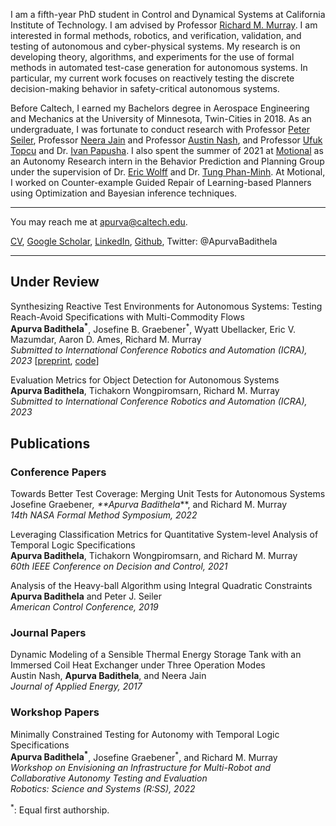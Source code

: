 I am a fifth-year PhD student in Control and Dynamical Systems at California Institute of Technology. I am advised by Professor [Richard M. Murray](https://murray.cds.caltech.edu/Main_Page). 
I am interested in formal methods, robotics, and verification, validation, and testing of autonomous and cyber-physical systems. My research is on 
developing theory, algorithms, and experiments for the use of formal methods in automated test-case generation for autonomous systems. In particular, my
current work focuses on reactively testing the discrete decision-making behavior in safety-critical autonomous systems. 

Before Caltech, I earned my Bachelors degree in Aerospace Engineering and Mechanics at the University of Minnesota, Twin-Cities in 2018. As an undergraduate, 
I was fortunate to conduct research with Professor [Peter Seiler](https://seiler.engin.umich.edu), Professor [Neera Jain](https://engineering.purdue.edu/JainResearchLab/people.html) and Professor [Austin Nash](https://www.linkedin.com/in/austin-nash-23805919a), and Professor [Ufuk Topcu](http://www.ae.utexas.edu/facultysites/topcu/wiki/index.php/Main_Page) and Dr. [Ivan Papusha](https://ivanpapusha.com). I also spent the summer of 2021 at [Motional](https://motional.com) as an Autonomy Research intern in the 
Behavior Prediction and Planning Group under the supervision of Dr. [Eric Wolff](http://www.ericmwolff.com) and Dr. [Tung Phan-Minh](https://www.linkedin.com/in/tungmphan). At Motional, I worked on Counter-example Guided Repair of Learning-based Planners using Optimization and Bayesian inference techniques.

---
You may reach me at apurva@caltech.edu.
 
<a href="https://abadithela.github.io/pdf/CV_oct_2022.pdf" target="_blank">CV</a>, [Google Scholar](https://scholar.google.com/citations?user=bsyOi1YAAAAJ&hl=en&oi=ao), [LinkedIn](https://www.linkedin.com/in/apurva-badithela-6a1040115), [Github](https://github.com/abadithela), Twitter: @ApurvaBadithela
<!-- Remove above link if you don't want to attibute -->

---
## Under Review
Synthesizing Reactive Test Environments for Autonomous Systems: Testing Reach-Avoid Specifications with Multi-Commodity Flows \
**Apurva Badithela<sup>*</sup>**, Josefine B. Graebener<sup>*</sup>, Wyatt Ubellacker, Eric V. Mazumdar, Aaron D. Ames, Richard M. Murray \
_Submitted to International Conference Robotics and Automation (ICRA), 2023_
[[preprint](https://murray.cds.caltech.edu/Synthesizing_Reactive_Test_Environments_for_Autonomous_Systems:_Testing_Reach-Avoid_Specifications_with_Multi-Commodity_Flows), [code](https://github.com/abadithela/Flow-Constraints)]

Evaluation Metrics for Object Detection for Autonomous Systems \
**Apurva Badithela**, Tichakorn Wongpiromsarn, Richard M. Murray \
_Submitted to International Conference Robotics and Automation (ICRA), 2023_

## Publications 

### Conference Papers
Towards Better Test Coverage: Merging Unit Tests for Autonomous Systems \
Josefine Graebener<sup>*</sup>, **Apurva Badithela<sup>*</sup>**, and Richard M. Murray \
_14th NASA Formal Method Symposium, 2022_

Leveraging Classification Metrics for Quantitative System-level Analysis of Temporal Logic Specifications \
**Apurva Badithela**, Tichakorn Wongpiromsarn, and Richard M. Murray \
_60th IEEE Conference on Decision and Control, 2021_

Analysis of the Heavy-ball Algorithm using Integral Quadratic Constraints \
**Apurva Badithela** and Peter J. Seiler \
_American Control Conference, 2019_ 

### Journal Papers
Dynamic Modeling of a Sensible Thermal Energy Storage Tank with an Immersed Coil Heat Exchanger under Three Operation Modes \
Austin Nash, **Apurva Badithela**, and Neera Jain \
_Journal of Applied Energy, 2017_

### Workshop Papers
Minimally Constrained Testing for Autonomy with Temporal Logic Specifications \
**Apurva Badithela<sup>*</sup>**, Josefine Graebener<sup>*</sup>, and Richard M. Murray \
_Workshop on Envisioning an Infrastructure for Multi-Robot and Collaborative Autonomy Testing and Evaluation_ \
_Robotics: Science and Systems (R:SS), 2022_ 

<sup>*</sup>: Equal first authorship. 
